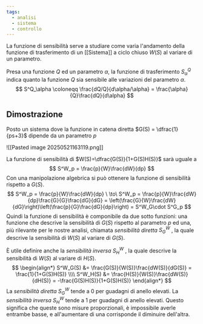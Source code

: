 ```yaml
---
tags:
  - analisi
  - sistema
  - controllo
---
```

La funzione di sensibilità serve a studiare come varia l'andamento della funzione di trasferimento di un [[Sistema]] a ciclo chiuso $W(S)$ al variare di un parametro.

Presa una funzione $Q$ ed un parametro $\alpha$, la funzione di trasferimento $S^Q_\alpha$ indica quanto la funzione $Q$ sia sensibile alle variazioni del parametro $\alpha$.
$$
S^Q_\alpha \coloneqq \frac{dQ/Q}{d\alpha/\alpha} = \frac{\alpha}{Q}\frac{dQ}{d\alpha}
$$
## Dimostrazione
Posto un sistema dove la funzione in catena diretta $G(S) = \dfrac{1}{ps+3}$ dipende da un parametro $p$ 

![[Pasted image 20250521163119.png]]

La funzione di sensibilità di $W(S)=\dfrac{G(S)}{1+G(S)H(S)}$ sarà uguale a
$$
S^W_p = \frac{p}{W}\frac{dW}{dp}
$$
Con una manipolazione algebrica si può ottenere la funzione di sensibilità rispetto a $G(S)$.
$$
S^W_p = \frac{p}{W}\frac{dW}{dp} \ \to\ S^W_p = \frac{p}{W}\frac{dW}{dp}\frac{G}{G}\frac{dG}{dG} = \left(\frac{G}{W}\frac{dW}{dG}\right)\left(\frac{p}{G}\frac{dG}{dp}\right) = S^W_G\cdot S^G_p
$$
Quindi la funzione di sensibilità è componibile da due sotto funzioni: una funzione che descrive
la sensibilità di $G(S)$ rispetto al parametro $p$ ed una, più rilevante per le nostre analisi, chiamata
_sensibilità diretta_ $S^W_G$ , la quale descrive la sensibilità di $W(S)$ al variare di $G(S)$.

È utile definire anche la _sensibilità inversa_ $S^W_H$ , la quale descrive la sensibilità di $W(S)$ al variare
di $H(S)$.
$$
\begin{align*}
S^W_G(S) &= \frac{G(S)}{W(S)}\frac{dW(S)}{dG(S)} = \frac{1}{1+G(S)H(S)} \\\\
S^W_H(S) &= \frac{H(S)}{W(S)}\frac{dW(S)}{dH(S)} = -\frac{G(S)H(S)}{1+G(S)H(S)}
\end{align*}
$$
La _sensibilità diretta_ $S^W_G$ tende a $0$ per guadagni di anello elevati.
La _sensibilità inversa_ $S^W_H$ tende a $1$ per guadagni di anello elevati.
Questo significa che queste sono misure proporzionali, è impossibile averle entrambe basse, e all'aumentare di una corrisponde il diminuire dell'altra.